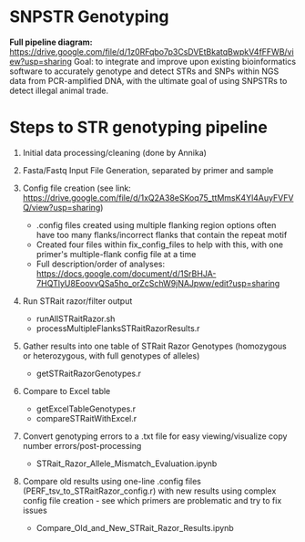 # SNPSTR Genotyping

**Full pipeline diagram:** https://drive.google.com/file/d/1z0RFqbo7p3CsDVEtBkatqBwpkV4fFFWB/view?usp=sharing
Goal: to integrate and improve upon existing bioinformatics software to accurately genotype and detect STRs and SNPs within NGS data from PCR-amplified DNA, with the ultimate goal of using SNPSTRs to detect illegal animal trade.


# Steps to STR genotyping pipeline
1. Initial data processing/cleaning (done by Annika)
2. Fasta/Fastq Input File Generation, separated by primer and sample
3. Config file creation (see link: https://drive.google.com/file/d/1xQ2A38eSKoq75_ttMmsK4Yl4AuyFVFVQ/view?usp=sharing)
    * .config files created using multiple flanking region options often have too many flanks/incorrect flanks that contain the repeat motif
    * Created four files within fix_config_files to help with this, with one primer's multiple-flank config file at a time
    * Full description/order of analyses: https://docs.google.com/document/d/1SrBHJA-7HQTlyU8EoovvQSa5ho_orZcSchW9jNAJpww/edit?usp=sharing

4. Run STRait razor/filter output
    * runAllSTRaitRazor.sh
    * processMultipleFlanksSTRaitRazorResults.r
5. Gather results into one table of STRait Razor Genotypes (homozygous or heterozygous, with full genotypes of alleles)
    * getSTRaitRazorGenotypes.r
6. Compare to Excel table
    * getExcelTableGenotypes.r
    * compareSTRaitWithExcel.r

7. Convert genotyping errors to a .txt file for easy viewing/visualize copy number errors/post-processing
    * STRait_Razor_Allele_Mismatch_Evaluation.ipynb

8. Compare old results using one-line .config files (PERF_tsv_to_STRaitRazor_config.r) with new results using complex config file creation - see which primers are problematic and try to fix issues
    * Compare_Old_and_New_STRait_Razor_Results.ipynb

